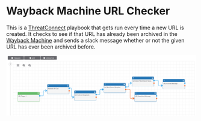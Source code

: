 # Wayback Machine URL Checker

This is a [ThreatConnect](https://app.threatconnect.com/) playbook that gets run every time a new URL is created. It checks to see if that URL has already been archived in the [Wayback Machine](https://archive.org/web/web.php) and sends a slack message whether or not the given URL has ever been archived before.

![Wayback Machine URL Playbook](/img/wayback_machine_url_checker.png)
